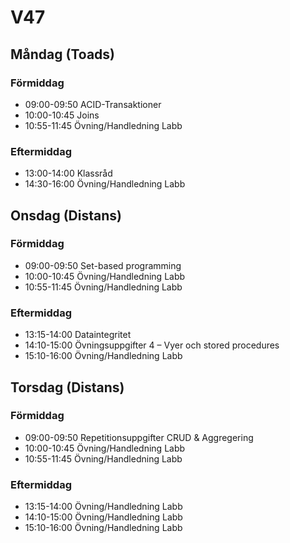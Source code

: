 # V47

## Måndag (Toads)
### Förmiddag
* 09:00-09:50 ACID-Transaktioner
* 10:00-10:45 Joins
* 10:55-11:45 Övning/Handledning Labb
### Eftermiddag
* 13:00-14:00 Klassråd
* 14:30-16:00 Övning/Handledning Labb

## Onsdag (Distans)
### Förmiddag
* 09:00-09:50 Set-based programming
* 10:00-10:45 Övning/Handledning Labb
* 10:55-11:45 Övning/Handledning Labb
### Eftermiddag
* 13:15-14:00 Dataintegritet
* 14:10-15:00 Övningsuppgifter 4 – Vyer och stored procedures
* 15:10-16:00 Övning/Handledning Labb

## Torsdag (Distans)
### Förmiddag
* 09:00-09:50 Repetitionsuppgifter CRUD & Aggregering
* 10:00-10:45 Övning/Handledning Labb
* 10:55-11:45 Övning/Handledning Labb
### Eftermiddag
* 13:15-14:00 Övning/Handledning Labb
* 14:10-15:00 Övning/Handledning Labb
* 15:10-16:00 Övning/Handledning Labb
